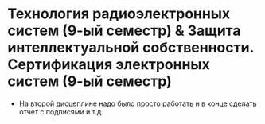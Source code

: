# Технология радиоэлектронных систем (9-ый семестр) & Защита интеллектуальной собственности. Сертификация электронных систем (9-ый семестр)

* На второй дисцеплине надо было просто работать и в конце сделать отчет с подписями и т.д.
